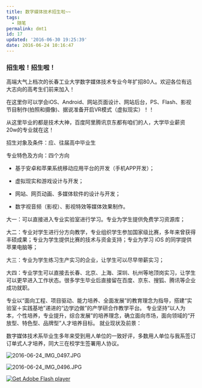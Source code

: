 ```yaml
---
title: 数字媒体技术招生啦~~
tags:
  - 随笔
permalink: dmt1
id: 17
updated: '2016-06-30 19:25:39'
date: 2016-06-24 10:16:47
---
```


### 招生啦！招生啦！

高端大气上档次的长春工业大学数字媒体技术专业今年扩招80人。欢迎各位有远大志向的高考生们前来加入！

在这里你可以学会iOS、Android、网站页面设计、网站后台，PS、Flash、影视节目制作(拍照和摄像)、据说准备开启VR模式（虚拟现实）！！

从这里毕业的都是技术大神，百度阿里腾讯京东都有咱们的人，大学毕业薪资20w的专业就在这！

招生对象及条件：应、往届高中毕业生

专业特色及方向：四个方向

- 基于安卓和苹果系统移动应用平台的开发（手机APP开发）；

- 虚拟现实和游戏设计与开发；

- 网站、网页动画、多媒体软件的设计与开发；

- 数字视音频（影视）、影视特效等媒体效果制作。

大一：可以直接进入专业实验室进行学习。专业为学生提供免费学习资源库；

大二：专业对学生进行分方向教学，专业组织学生参加国家级比赛，多年来曾获得丰硕成果；专业为学生提供比赛的技术与资金支持；专业为学习 iOS 的同学提供苹果电脑等；

大三：专业为学生练习生产实习的企业，让学生可以尽早带薪实习；

大四：专业学生可以直接去长春、北京、上海、深圳、杭州等地顶岗实习，让学生可以更早进入工作状态。很多学生毕业后直接留在百度、京东、搜狐、腾讯等企业成功就职。

专业以“面向工程、项目驱动、能力培养、全面发展”的教育理念为指导，搭建“实验室＋实践基地”递进的“边学边做”的产学研合作教学平台。
专业坚持“以人为本，个性培养，专业提升，综合发展”的培养理念，确立面向市场，面向领域的“开放型、特色型、品牌型”人才培养目标。
就业现状及前景：

数字媒体技术系毕业生多年来受到用人单位的一致好评，多数用人单位与我系签订订单式人才培养，同大三在校学生签署用人协议。

![2016-06-24_IMG_0497.JPG](http://7xlykq.com1.z0.glb.clouddn.com/image/2016-06-24_IMG_0497.JPG)

![2016-06-24_IMG_0496.JPG](http://7xlykq.com1.z0.glb.clouddn.com/image/2016-06-24_IMG_0496.JPG)

<div id="flashContent">
<object classid="clsid:d27cdb6e-ae6d-11cf-96b8-444553540000" width="640" height="380" align="middle">
  <param name="movie" value="http://7xlykq.com1.z0.glb.clouddn.com/flash/CCUT-DMT-iOS-Film.swf">
  <param name="quality" value="high">
  <param name="bgcolor" value="#000000">
  <param name="play" value="true">
  <param name="loop" value="true">
  <param name="wmode" value="window">
  <param name="scale" value="showall">
  <param name="menu" value="true">
  <param name="devicefont" value="false">
  <param name="salign" value="">
  <param name="allowScriptAccess" value="sameDomain">
<!--[if !IE]>-->
<object type="application/x-shockwave-flash" data="http://7xlykq.com1.z0.glb.clouddn.com/flash/CCUT-DMT-iOS-Film.swf" width="640" height="380">
  <param name="movie" value="http://7xlykq.com1.z0.glb.clouddn.com/flash/CCUT-DMT-iOS-Film.swf">
  <param name="quality" value="high">
  <param name="bgcolor" value="#000000">
  <param name="play" value="true">
  <param name="loop" value="true">
  <param name="wmode" value="window">
  <param name="scale" value="showall">
  <param name="menu" value="true">
  <param name="devicefont" value="false">
  <param name="salign" value="">
  <param name="allowScriptAccess" value="sameDomain">
<!--<![endif]-->
<a href="http://www.adobe.com/go/getflash">
  <img src="http://www.adobe.com/images/shared/download_buttons/get_flash_player.gif" alt="Get Adobe Flash player">
</a>
<!--[if !IE]>-->
</object>
<!--<![endif]-->
</object>
</div>